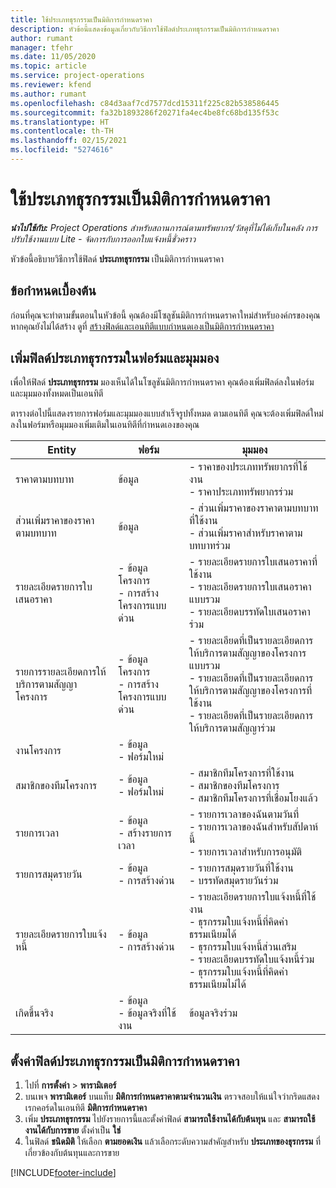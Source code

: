 ```yaml
---
title: ใช้ประเภทธุรกรรมเป็นมิติการกำหนดราคา
description: หัวข้อนี้แสดงข้อมูลเกี่ยวกับวิธีการใช้ฟิลด์ประเภทธุรกรรมเป็นมิติการกำหนดราคา
author: rumant
manager: tfehr
ms.date: 11/05/2020
ms.topic: article
ms.service: project-operations
ms.reviewer: kfend
ms.author: rumant
ms.openlocfilehash: c84d3aaf7cd7577dcd15311f225c82b538586445
ms.sourcegitcommit: fa32b1893286f20271fa4ec4be8fc68bd135f53c
ms.translationtype: HT
ms.contentlocale: th-TH
ms.lasthandoff: 02/15/2021
ms.locfileid: "5274616"
---
```

# <a name="use-transaction-category-as-a-pricing-dimension"></a>ใช้ประเภทธุรกรรมเป็นมิติการกำหนดราคา


_**นำไปใช้กับ:** Project Operations สำหรับสถานการณ์ตามทรัพยากร/วัสดุที่ไม่ได้เก็บในคลัง การปรับใช้งานแบบ Lite - จัดการกับการออกใบแจ้งหนี้ชั่วคราว_


หัวข้อนี้อธิบายวิธีการใช้ฟิลด์ **ประเภทธุรกรรม** เป็นมิติการกำหนดราคา 

## <a name="prerequisites"></a>ข้อกำหนดเบื้องต้น
ก่อนที่คุณจะทำตามขั้นตอนในหัวข้อนี้ คุณต้องมีโซลูชันมิติการกำหนดราคาใหม่สำหรับองค์กรของคุณ หากคุณยังไม่ได้สร้าง ดูที่ [สร้างฟิลด์และเอนทิตีแบบกำหนดเองเป็นมิติการกำหนดราคา](create-custom-fields-entities-pricing-dimensions.md)

## <a name="add-the-transaction-category-field-to-forms-and-views"></a>เพิ่มฟิลด์ประเภทธุรกรรมในฟอร์มและมุมมอง
เพื่อให้ฟิลด์ **ประเภทธุรกรรม** มองเห็นได้ในโซลูชันมิติการกำหนดราคา คุณต้องเพิ่มฟิลด์ลงในฟอร์มและมุมมองทั้งหมดเป็นเอนทิตี

ตารางต่อไปนี้แสดงรายการฟอร์มและมุมมองแบบสำเร็จรูปทั้งหมด ตามเอนทิตี คุณจะต้องเพิ่มฟิลด์ใหม่ลงในฟอร์มหรือมุมมองเพิ่มเติมในเอนทิตีที่กำหนดเองของคุณ

|  Entity        | ฟอร์ม     |มุมมอง        |
| ------------------------------|---------------------------------|----------------------------------|
|  ราคาตามบทบาท| ข้อมูล |- ราคาของประเภททรัพยากรที่ใช้งาน<br> - ราคาประเภททรัพยากรร่วม |
|  ส่วนเพิ่มราคาของราคาตามบทบาท| ข้อมูล|- ส่วนเพิ่มราคาของราคาตามบทบาทที่ใช้งาน<br>- ส่วนเพิ่มราคาสำหรับราคาตามบทบาทร่วม |
|  รายละเอียดรายการใบเสนอราคา|- ข้อมูลโครงการ<br>- การสร้างโครงการแบบด่วน| - รายละเอียดรายการใบเสนอราคาที่ใช้งาน<br>- รายละเอียดรายการใบเสนอราคาแบบรวม<br>- รายละเอียดบรรทัดใบเสนอราคาร่วม |
|  รายการรายละเอียดการให้บริการตามสัญญาโครงการ|- ข้อมูลโครงการ<br>- การสร้างโครงการแบบด่วน|- รายละเอียดที่เป็นรายละเอียดการให้บริการตามสัญญาของโครงการแบบรวม<br>- รายละเอียดที่เป็นรายละเอียดการให้บริการตามสัญญาของโครงการที่ใช้งาน<br>- รายละเอียดที่เป็นรายละเอียดการให้บริการตามสัญญาร่วม |
|  งานโครงการ|- ข้อมูล<br>- ฟอร์มใหม่| &nbsp; |
|  สมาชิกของทีมโครงการ|- ข้อมูล<br>- ฟอร์มใหม่|- สมาชิกทีมโครงการที่ใช้งาน<br>- สมาชิกของทีมโครงการ<br>- สมาชิกทีมโครงการที่เชื่อมโยงแล้ว |
|  รายการเวลา|- ข้อมูล<br>- สร้างรายการเวลา|- รายการเวลาของฉันตามวันที่<br>- รายการเวลาของฉันสำหรับสัปดาห์นี้<br>- รายการเวลาสำหรับการอนุมัติ|
|  รายการสมุดรายวัน|- ข้อมูล<br>- การสร้างด่วน|- รายการสมุดรายวันที่ใช้งาน<br>- บรรทัดสมุดรายวันร่วม|
|  รายละเอียดรายการใบแจ้งหนี้|- ข้อมูล<br>- การสร้างด่วน|- รายละเอียดรายการใบแจ้งหนี้ที่ใช้งาน<br>- ธุรกรรมใบแจ้งหนี้ที่คิดค่าธรรมเนียมได้<br>- ธุรกรรมใบแจ้งหนี้ส่วนเสริม<br>- รายละเอียดบรรทัดใบแจ้งหนี้ร่วม <br>- ธุรกรรมใบแจ้งหนี้ที่คิดค่าธรรมเนียมไม่ได้|
|  เกิดขึ้นจริง|- ข้อมูล<br>- ข้อมูลจริงที่ใช้งาน| ข้อมูลจริงร่วม |

## <a name="set-up-the-transaction-category-field-as-a-pricing-dimension"></a>ตั้งค่าฟิลด์ประเภทธุรกรรมเป็นมิติการกำหนดราคา

1. ไปที่ **การตั้งค่า** > **พารามิเตอร์** 
2. บนเพจ **พารามิเตอร์** บนแท็บ **มิติการกำหนดราคาตามจำนวนเงิน** ตรวจสอบให้แน่ใจว่ากริดแสดงเรกคอร์ดในเอนทิตี **มิติการกำหนดราคา**
3. เพิ่ม **ประเภทธุรกรรม** ไปยังรายการนี้และตั้งค่าฟิลด์ **สามารถใช้งานได้กับต้นทุน** และ **สามารถใช้งานได้กับการขาย** ตั้งค่าเป็น **ใช่**
4. ในฟิลด์ **ชนิดมิติ** ให้เลือก **ตามยอดเงิน** แล้วเลือกระดับความสำคัญสำหรับ **ประเภทของธุรกรรม** ที่เกี่ยวข้องกับต้นทุนและการขาย


[!INCLUDE[footer-include](../includes/footer-banner.md)]